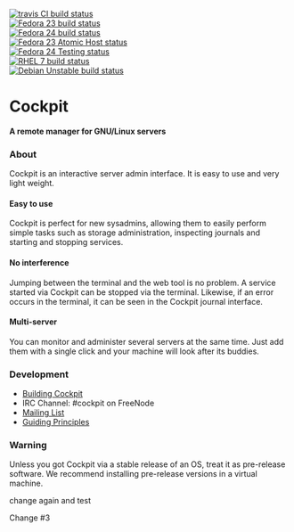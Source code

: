 [![travis CI build status](https://travis-ci.org/cockpit-project/cockpit.svg?branch=master)](https://travis-ci.org/cockpit-project/cockpit) <br />
[![Fedora 23 build status](https://fedorapeople.org/groups/cockpit/status/fedora-23.svg)](https://fedorapeople.org/groups/cockpit/status/fedora-23.html) <br />
[![Fedora 24 build status](https://fedorapeople.org/groups/cockpit/status/fedora-24.svg)](https://fedorapeople.org/groups/cockpit/status/fedora-24.html) <br />
[![Fedora 23 Atomic Host status](https://fedorapeople.org/groups/cockpit/status/fedora-atomic.svg)](https://fedorapeople.org/groups/cockpit/status/fedora-atomic.html) <br />
[![Fedora 24 Testing status](https://fedorapeople.org/groups/cockpit/status/fedora-testing.svg)](https://fedorapeople.org/groups/cockpit/status/fedora-testing.html) <br />
[![RHEL 7 build status](https://fedorapeople.org/groups/cockpit/status/rhel-7.svg)](https://fedorapeople.org/groups/cockpit/status/rhel-7.html) <br />
[![Debian Unstable build status](https://fedorapeople.org/groups/cockpit/status/debian-unstable.svg)](https://fedorapeople.org/groups/cockpit/status/debian-unstable.html)

# Cockpit
**A remote manager for GNU/Linux servers**

### About
Cockpit is an interactive server admin interface. It is easy to use and very light weight.

#### Easy to use
Cockpit is perfect for new sysadmins, allowing them to easily perform simple tasks such as storage administration, inspecting journals and starting and stopping services.

#### No interference
Jumping between the terminal and the web tool is no problem. A service started via Cockpit can be stopped via the terminal. Likewise, if an error occurs in the terminal, it can be seen in the Cockpit journal interface.

#### Multi-server
You can monitor and administer several servers at the same time. Just add them with a single click and your machine will look after its buddies.

### Development

 * [Building Cockpit](HACKING.md)
 * IRC Channel: #cockpit on FreeNode
 * [Mailing List](https://lists.fedorahosted.org/pipermail/cockpit-devel/)
 * [Guiding Principles](http://stef.thewalter.net/ideals-of-cockpit.html)

### Warning
Unless you got Cockpit via a stable release of an OS, treat it as pre-release
software. We recommend installing pre-release versions in a virtual machine.

change again and test


Change #3

